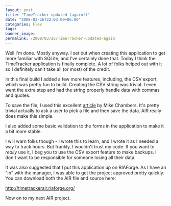 ```yaml
---
layout: post
title: "TimeTracker updated (again!)"
date: "2008-03-26T22:03:00+06:00"
categories: Flex 
tags: 
banner_image: 
permalink: /2008/03/26/TimeTracker-updated-again
---
```


Well I'm done. Mostly anyway. I set out when creating this application to get more familiar with SQLite, and I've certainly done that. Today I think the TimeTracker application is finally complete. A lot of folks helped out with it so I definitely can't take all (or most) of the credit. 

In this final build I added a few more features, including, the CSV export, which was pretty fun to build. Creating the CSV string was trivial. I even went the extra step and had the string properly handle data with commas and quotes.

To save the file, I used this excellent <a href="http://www.mikechambers.com/blog/2007/11/06/air-example-html-editor-with-live-preview/">article</a> by Mike Chambers. It's pretty trivial actually to ask a user to pick a file and then save the data. AIR really does make this simple. 

I also added some basic validation to the forms in the application to make it a bit more stable. 

I will warn folks though - I wrote this to learn, and I wrote it as I needed a way to track hours. But frankly, I wouldn't trust my code. If you want to <i>really</i> use it, I beg you to use the CSV export feature to make backups. I don't want to be responsible for someone losing all their data. 

It was also suggested that I put this application up on RIAForge. As I have an "in" with the manager, I was able to get the project approved pretty quickly. You can download both the AIR file and source here:

<a href="http://timetrackerair.riaforge.org/">http://timetrackerair.riaforge.org/</a>

Now on to my next AIR project.